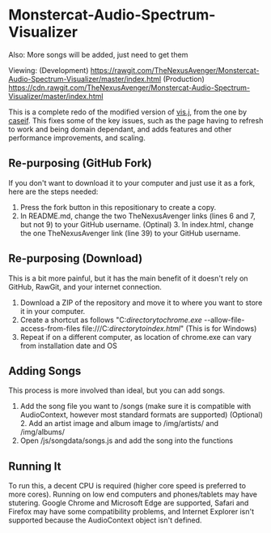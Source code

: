 # Monstercat-Audio-Spectrum-Visualizer
Also: More songs will be added, just need to get them

Viewing: 
(Development) https://rawgit.com/TheNexusAvenger/Monstercat-Audio-Spectrum-Visualizer/master/index.html
(Production) https://cdn.rawgit.com/TheNexusAvenger/Monstercat-Audio-Spectrum-Visualizer/master/index.html

This is a complete redo of the modified version of [vis.j](https://github.com/TheNexusAvenger/vis.js), from the one by [caseif](https://github.com/caseif/vis.js). This fixes some of the key issues, such as the page having to refresh to work and being domain dependant, and adds features and other performance improvements, and scaling.

## Re-purposing (GitHub Fork)
If you don't want to download it to your computer and just use it as a fork, here are the steps needed:
1. Press the fork button in this repositionary to create a copy.
2. In README.md, change the two TheNexusAvenger links (lines 6 and 7, but not 9) to your GitHub username.
(Optinal) 3. In index.html, change the one TheNexusAvenger link (line 39) to your GitHub username. 

## Re-purposing (Download)
This is a bit more painful, but it has the main benefit of it doesn't rely on GitHub, RawGit, and your internet connection.
1. Download a ZIP of the repository and move it to where you want to store it in your computer.
2. Create a shortcut as follows "C:<i>directorytochrome.exe</i> --allow-file-access-from-files file:///C:<i>directorytoindex.html</i>" (This is for Windows)
3. Repeat if on a different computer, as location of chrome.exe can vary from installation date and OS

## Adding Songs
This process is more involved than ideal, but you can add songs.
1. Add the song file you want to /songs (make sure it is compatible with AudioContext, however most standard formats are supported)
(Optional) 2. Add an artist image and album image to /img/artists/ and /img/albums/ 
3. Open /js/songdata/songs.js and add the song into the functions

## Running It
To run this, a decent CPU is required (higher core speed is preferred to more cores). Running on low end computers and phones/tablets may have stutering. Google Chrome and Microsoft Edge are supported, Safari and Firefox may have some compatibility problems, and Internet Explorer isn't supported because the AudioContext object isn't defined.
